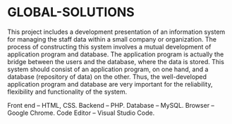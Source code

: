 # GLOBAL-SOLUTIONS
This project includes a development presentation of an information system for managing the staff data within a small company or organization. 
The process of constructing this system involves a mutual development of application program and database. The application program is actually the bridge between the users
and the database, where the data is stored. This system should consist of an application program, on one hand, and a database (repository of data) on the other. 
Thus, the well-developed application program and database are very important for the reliability, flexibility and functionality of the system.

Front end – HTML, CSS. 
 Backend – PHP.
 Database – MySQL.
 Browser – Google Chrome.
 Code Editor – Visual Studio Code.
